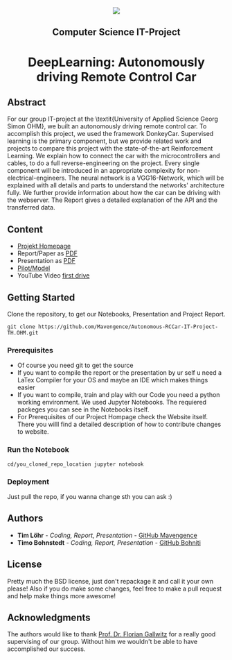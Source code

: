 <div style="border-bottom:none;">
  <div align="center"> 
    <img style="border-bottom:none;" sizes="200px" src="https://upload.wikimedia.org/wikipedia/commons/2/25/TH-Nuernberg-Logo.jpeg">
    <h2>Computer Science IT-Project</h2>
    <h1>DeepLearning: Autonomously driving Remote Control Car</h1>
  </div>
</div>

## Abstract
For our group IT-project at the \textit{University of Applied Science Georg Simon OHM}, we built an autonomously driving remote control car. To accomplish this project, we used the framework DonkeyCar. Supervised learning is the primary component, but we provide related work and projects to compare this project with the state-of-the-art Reinforcement Learning. We explain how to connect the car with the microcontrollers and cables, to do a full reverse-engineering on the project. Every single component will be introduced in an appropriate complexity for non-electrical-engineers.  The neural network is a VGG16-Network, which will be explained with all details and parts to understand the networks' architecture fully. We further provide information about how the car can be driving with the webserver. The Report gives a detailed explanation of the API and the transferred data.


## Content
- [Projekt Homepage](https://bohniti.github.io/it-projekt/)
- Report/Paper as [PDF](https://github.com/bohniti/it-projekt/blob/master/Paper.pdf)
- Presentation as [PDF](https://github.com/bohniti/it-projekt/blob/master/Presentation.pdf)
- [Pilot/Model](https://github.com/bohniti/it-projekt/tree/master/driving_car_models/models) 
- YouTube Video [first drive](https://www.youtube.com/watch?v=VwHTCMuq3xs&feature=emb_title)

## Getting Started

Clone the repository, to get our Notebooks, Presentation and Project Report.

```
git clone https://github.com/Mavengence/Autonomous-RCCar-IT-Project-TH.OHM.git
```

### Prerequisites

- Of course you need git to get the source
- If you want to compile the report or the presentation by ur self u need a LaTex Compiler for your OS and maybe an IDE which makes things easier
- If you want to compile, train and play with our Code you need a python working environment. We used Jupyter Notebooks. The requiered packeges you can see in the Notebooks itself.
- For Prerequisites of our Project Hompage check the Website itself. There you willl find a detailed description of how to contribute changes to website. 

### Run the Notebook

```
cd/you_cloned_repo_location jupyter notebook
```

### Deployment

Just pull the repo, if you wanna change sth you can ask :)

## Authors

* **Tim Löhr** - *Coding, Report, Presentation* - [GitHub Mavengence](https://github.com/Mavengence)
* **Timo Bohnstedt** - *Coding, Report, Presentation* - [GitHub Bohniti](https://github.com/bohniti)

## License

Pretty much the BSD license, just don't repackage it and call it your own please!
Also if you do make some changes, feel free to make a pull request and help make things more awesome!

## Acknowledgments

The authors would like to thank [Prof. Dr. Florian Gallwitz](https://www.th-nuernberg.de/person/gallwitz-florian/) for a really good supervising of our group. Without him we wouldn't be able to have accomplished our success.
